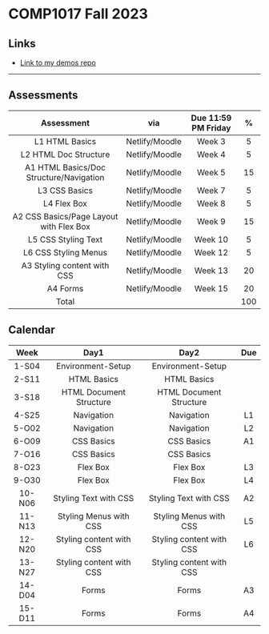 # COMP1017 Fall 2023

## Links

- [Link to my demos repo](https://github.com/RobbinLawHTMLCSS/html-css-1-demos.git)

---

## Assessments

|Assessment|via|Due 11:59 PM Friday|%|
|:-:|:-:|:-:|:-:|
|L1 HTML Basics|Netlify/Moodle|Week 3|5|
|L2 HTML Doc Structure|Netlify/Moodle|Week 4|5|
|A1 HTML Basics/Doc Structure/Navigation|Netlify/Moodle|Week 5|15|
|L3 CSS Basics|Netlify/Moodle|Week 7|5|
|L4 Flex Box |Netlify/Moodle|Week 8|5|
|A2 CSS Basics/Page Layout with Flex Box|Netlify/Moodle|Week 9|15|
|L5 CSS Styling Text|Netlify/Moodle|Week 10|5|
|L6 CSS Styling Menus|Netlify/Moodle|Week 12|5|
|A3 Styling content with CSS|Netlify/Moodle|Week 13|20|
|A4 Forms|Netlify/Moodle|Week 15|20|
|Total|||100|

## Calendar

|Week|Day1|Day2|Due|
|:-:|:-:|:-:|:-:|
|1-S04|Environment-Setup|Environment-Setup|
|2-S11|HTML Basics|HTML Basics||
|3-S18|HTML Document Structure|HTML Document Structure||
|4-S25|Navigation|Navigation|L1|
|5-O02|Navigation|Navigation|L2|
|6-O09|CSS Basics|CSS Basics|A1|
|7-O16|CSS Basics|CSS Basics||
|8-O23|Flex Box|Flex Box|L3|
|9-O30|Flex Box|Flex Box|L4|
|10-N06|Styling Text with CSS|Styling Text with CSS|A2|
|11-N13|Styling Menus with CSS|Styling Menus with CSS|L5|
|12-N20|Styling content with CSS|Styling content with CSS|L6|
|13-N27|Styling content with CSS|Styling content with CSS||
|14-D04|Forms|Forms|A3|
|15-D11|Forms|Forms|A4|